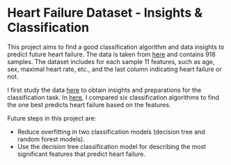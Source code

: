 # Heart Failure Dataset - Insights & Classification

This project aims to find a good classification algorithm and data insights to predict future heart failure. 
The data is taken from [here](https://www.kaggle.com/fedesoriano/heart-failure-prediction) and contains 918 samples. The dataset includes for each sample 11 features, such as age, sex, maximal heart rate, etc., and the last column indicating heart failure or not.

I first study the data [here](https://github.com/anatlevari/HeartFailureClassification/blob/main/Heart%20Failure%20Insights.ipynb) to obtain insights and preparations for the classification task.
In [here](https://github.com/anatlevari/HeartFailureClassification/blob/main/Heart%20Failure%20-%20Classification.ipynb), I compared six classification algorithms to find the one best predicts heart failure based on the features.  

Future steps in this project are:
* Reduce overfitting in two classification models (decision tree and random forest models).
* Use the decision tree classification model for describing the most significant features that predict heart failure.


